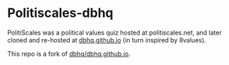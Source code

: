 # Politiscales-dbhq

PolitiScales was a political values quiz hosted at politiscales.net, and later cloned and re-hosted at [dbhq.github.io](https://dbhq.github.io) (in turn inspired by 8values).

This repo is a fork of [dbhq/dbhq.github.io](https://github.com/dbhq/dbhq.github.io).
